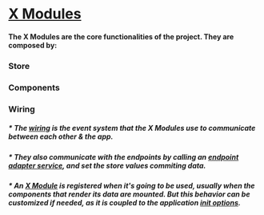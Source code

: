# [X Modules](https://github.com/empathyco/x/tree/main/packages/x-components/src/x-modules)

#### The X Modules are the core functionalities of the project. They are composed by:
<div class="mt-4">

### **Store**
### **Components**
### **Wiring**

<h5 class="mt-8"> * The <a href="https://github.com/empathyco/x/blob/main/packages/x-components/src/wiring/wiring.types.ts#L116"><b>wiring</b></a> is the event system that the X Modules use to communicate between each other & the app.</h5>

<h5 class="mt-4"> * They also communicate with the <b>endpoints</b> by calling an <a href="https://github.com/empathyco/x/blob/main/packages/x-adapter/src/endpoint-adapter/types.ts"><b>endpoint adapter service</b></a>, and set the <b>store</b> values commiting data.</h5>

<h5 class="mt-4"> * An <a href="https://github.com/empathyco/x/blob/main/packages/x-components/src/x-modules/x-modules.types.ts#L64"><b>X Module</b></a> is <b>registered</b> when it's going to be used, usually when the components that render its data are mounted. But this behavior can be customized if needed, as it is coupled to the application <a href="https://github.com/empathyco/x/blob/main/packages/x-components/src/plugins/x-plugin.types.ts#L46"><b>init options</b></a>.</h5>
</div>